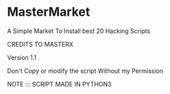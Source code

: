 # MasterMarket
A Simple Market To Install best 20 Hacking Scripts

CREDITS TO MASTERX

Version 1.1

Don't Copy or modify the script Without my Permission

NOTE ::: SCRIPT MADE IN PYTHON3 
